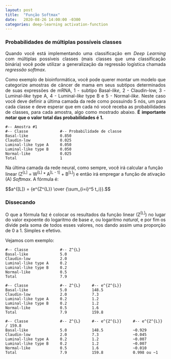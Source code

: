 ```yaml
---
layout: post
title:  "Função Softmax"
date:   2020-08-26 14:00:00 -0300
categories: deep-learning activation-function
---
```


### Probabilidades de múltiplas possíveis classes

<p style="text-align: justify;">
Quando você está implementando uma classificação em <i>Deep Learning</i> com múltiplas possíveis classes (mais classes que uma classificação binária) você pode utilizar a generalização da regressão logística chamada <i>regressão softmax</i>.
</p>

<p style="text-align: justify;">
Como exemplo de bioinformática, você pode querer montar um modelo que categorize amostras de câncer de mama em seus subtipos determinados de suas expressões de mRNA, 1 - subtipo Basal-<i>like</i>, 2 - Claudin-low, 3 - Luminal-<i>like</i> type A, 4 - Luminal-<i>like</i> type B e 5 - Normal-<i>like</i>. Neste caso você deve definir a última camada da rede como possuindo 5 nós, um para cada classe e deve esperar que em cada nó você receba as probabilidades de classes, para cada amostra, algo como mostrado abaixo. <b>É importante notar que o valor total das probabilidades é 1.</b> 
</p>

```
#-- Amostra #1
#-- Classe              #-- Probabilidade de classe
Basal-like              0.850
Claudin-low             0.025
Luminal-like type A     0.050
Luminal-like type B     0.050
Normal-like             0.025
Total                   1
```

Na última camada da rede neural, como sempre, você irá calcular a função linear (Z<sup>[L]</sup> = W<sup>[L]</sup> * A<sup>[L - 1]</sup> + B<sup>[L]</sup>) e então irá empregar a função de ativação (A) <i>Softmax</i>. A fórmula é:

<script src="https://polyfill.io/v3/polyfill.min.js?features=es6"></script>
<script id="MathJax-script" async src="https://cdn.jsdelivr.net/npm/mathjax@3/es5/tex-mml-chtml.js"></script>

<p>
  $$a^{[L]} = {e^{Z^{L}} \over {\sum_{i=i}^5 t_i}}.$$
</p>

### Dissecando 

<p style="text-align: justify;">
O que a fórmula faz é colocar os resultados da função linear (Z<sup>[L]</sup>) no lugar do valor expoente do logaritmo de base <i>e</i>, ou logaritmo <i>natural</i>, e por fim os divide pela soma de todos esses valores, nos dando assim uma proporção de 0 a 1. Simples e efetivo. 
</p>

Vejamos com exemplo:

```
#-- Classe              #-- Z^{L}  
Basal-like              5.0
Claudin-low             2.0
Luminal-like type A     0.2
Luminal-like type B     0.2 
Normal-like             0.5
Total                   7.9
```


```
#-- Classe              #-- Z^{L}     #-- e^{Z^{L}}
Basal-like              5.0           148.5
Claudin-low             2.0           7.3
Luminal-like type A     0.2           1.2
Luminal-like type B     0.2           1.2
Normal-like             0.5           1.6
Total                   7.9           159.8
```


```
#-- Classe              #-- Z^{L}     #-- e^{Z^{L}}     #-- e^{Z^{L}} / 159.8
Basal-like              5.0           148.5             ~0.929
Claudin-low             2.0           7.3               ~0.045
Luminal-like type A     0.2           1.2               ~0.007
Luminal-like type B     0.2           1.2               ~0.007
Normal-like             0.5           1.6               ~0.010
Total                   7.9           159.8             0.998 ou ~1
```
